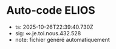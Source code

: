 # Auto-code ELIOS
- ts: 2025-10-26T22:39:40.730Z
- sig: ∞.je.toi.nous.432.528
- note: fichier généré automatiquement
